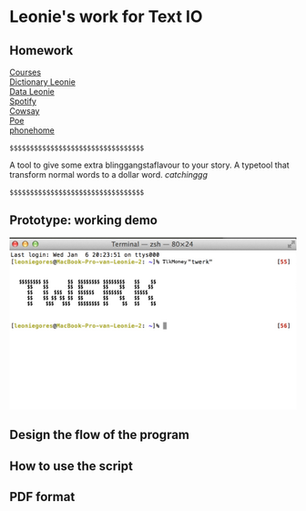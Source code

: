 # Leonie's work for Text IO 

## Homework
[Courses](array.pv) <br>
[Dictionary Leonie](format.py) <br>
[Data Leonie](my_data_file.py) <br>
[Spotify](spotify.pv) <br>
[Cowsay](Cowsay.md) <br>
[Poe](Poe1.md) <br>
[phonehome](phonehome.md)

	$$$$$$$$$$$$$$$$$$$$$$$$$$$$$$$$$

A tool to give some extra blinggangstaflavour to your story. A typetool that transform normal words to a dollar word. *catchinggg* 

	$$$$$$$$$$$$$$$$$$$$$$$$$$$$$$$$$
## Prototype: working demo


![Text-IO](prototype.png)

## Design the flow of the program

## How to use the script

## PDF format 
			
